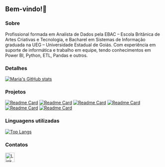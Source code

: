 ## Bem-vindo!👋

### Sobre
Profissional formada em Analista de Dados pela EBAC – Escola Britânica de Artes Criativas e Tecnologia, 
e Bacharel em Sistemas de Informação graduada na UEG – Universidade Estadual de Goiás. Com experiência em suporte de 
informática e trabalho em equipe, tendo conhecimentos em Power BI, Python, ETL, Pandas e outros.

### Detalhes
[![Maria's GitHub stats](https://github-readme-stats.vercel.app/api?username=mariaefoliveira&show_icons=true&theme=dark)](https://github.com/anuraghazra/github-readme-stats)

### Projetos

[![Readme Card](https://gh-readme-stats.vercel.app/api/pin/?username=mariaefoliveira&repo=Projeto-SQL-EBAC-Analise-de-Credito&theme=dark)](https://github.com/mariaefoliveira/Projeto-SQL-EBAC-Analise-de-Credito)
[![Readme Card](https://gh-readme-stats.vercel.app/api/pin/?username=mariaefoliveira&repo=Projeto-Ebac-Analise-telegram-usando-AWS&theme=dark&description_length=10)](https://github.com/mariaefoliveira/Projeto-Ebac-Analise-telegram-usando-AWS)
[![Readme Card](https://gh-readme-stats.vercel.app/api/pin/?username=mariaefoliveira&repo=Tratamento-de-erros-Ebac&theme=dark)](https://github.com/mariaefoliveira/Tratamento-de-erros-Modulo-7-Ebac)
[![Readme Card](https://gh-readme-stats.vercel.app/api/pin/?username=mariaefoliveira&repo=Scripting-Ebac&theme=dark)](https://github.com/mariaefoliveira/Scripting-Modulo-9-Ebac)
[![Readme Card](https://gh-readme-stats.vercel.app/api/pin/?username=mariaefoliveira&repo=Analise-Exploratoria-Ebac&theme=dark)](https://github.com/mariaefoliveira/Analise-Exploratoria-Modulo-16-EBAC)
[![Readme Card](https://gh-readme-stats.vercel.app/api/pin/?username=mariaefoliveira&repo=PowerBI&theme=dark)](https://github.com/mariaefoliveira/PowerBI)


### Linguagens utilizadas 
[![Top Langs](https://github-readme-stats.vercel.app/api/top-langs/?username=mariaefoliveira&layout=compact)](https://github.com/anuraghazra/github-readme-stats)

### Contatos
[<img src='https://img.shields.io/badge/LinkedIn-007785?style=for-the-badge&logo=linkedin&logoColor=white' alt='Linkedin' height='30'>](https://www.linkedin.com/in/maria-eduarda-falcao-de-oliveira/)

